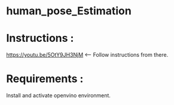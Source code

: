 # human_pose_Estimation

# Instructions :

   https://youtu.be/5OtY9JH3NjM  <-- Follow instructions from there.
  
# Requirements :

Install and activate openvino environment.
  
